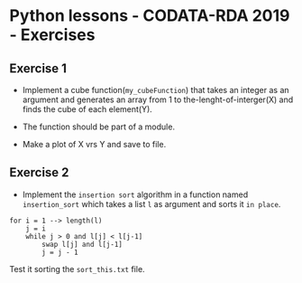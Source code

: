 # Python lessons - CODATA-RDA 2019 - Exercises 
## Exercise 1

* Implement a cube function(`my_cubeFunction`) that takes an integer as an argument and generates an array from 1 to the-lenght-of-interger(X) and finds the cube of each element(Y).

* The function should be part of a module.

* Make a plot of X vrs Y and save to file.


## Exercise 2

- Implement the `insertion sort` algorithm in a function named `insertion_sort` which takes a list `l` as argument and sorts it `in place`.

```
for i = 1 --> length(l)
	j = i
	while j > 0 and l[j] < l[j-1]
		swap l[j] and l[j-1]
		j = j - 1
```

Test it sorting the `sort_this.txt` file.
